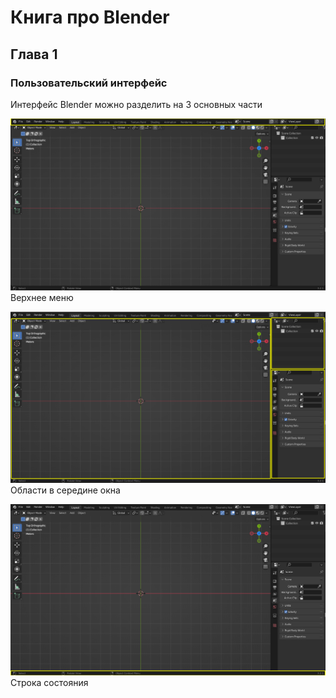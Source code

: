 # Книга про Blender

## Глава 1
### Пользовательский интерфейс
Интерфейс Blender можно разделить на 3 основных части

![part1_01](/img/part1/part1_01.png)
Верхнее меню


![part1_02](/img/part1/part1_02.png)
Области в середине окна


![part1_03](/img/part1/part1_03.png)
Строка состояния